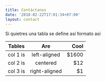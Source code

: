 ```yaml
---
title: Contáctanos
date: '2018-02-22T17:01:34+07:00'
layout: contact
---
```


Si quietres una tabla se define así formato así

| Tables   |      Are      |  Cool |
|----------|:-------------:|------:|
| col 1 is |  left-aligned | $1600 |
| col 2 is |    centered   |   $12 |
| col 3 is | right-aligned |    $1 |